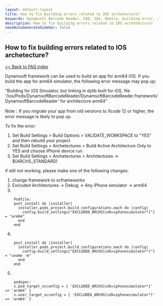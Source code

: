 ```yaml
---
layout: default-layout
title: How to fix building errors related to IOS archetecture?
keywords: Dynamsoft Barcode Reader, FAQ, IOS, Mobile, building error, archetecture, arm64
description: How to fix building errors related to IOS archetecture?
needAutoGenerateSidebar: false
---
```


## How to fix building errors related to IOS archetecture?

[<< Back to FAQ index](index.md)

Dynamsoft framework can be used to build an app for arm64 iOS. If you build the app for arm64 simulator, the following error message may pop up:

"Building for iOS Simulator, but linking in dylib built for iOS, file '/ios/Pods/DynamsoftBarcodeReader/DynamsoftBarcodeReader.framework/DynamsoftBarcodeReader' for architecture arm64"

Note：If you migrate your app from old versions to Xcode 12 or higher, the error message is likely to pop up.

To fix the error:

1. Set Build Settings > Build Options > VALIDATE_WORKSPACE to "YES" and then rebuild your project
2. Set Build Settings > Archetectures > Build Active Architecture Only to YES and choose iPhone device run
3. Set Build Settings > Archetectures > Architectures -> $(ARCHS_STANDARD)

if still not working, please make one of the following changes:

1. change framework to xcframeworks
2. Excluded Architectures -> Debug -> Any iPhone simulator -> arm64
3. 
```
    Podfile:
    post_install do |installer|
      installer.pods_project.build_configurations.each do |config|
        config.build_settings["EXCLUDED_ARCHS[sdk=iphonesimulator*]"] = "arm64"
      end
    end
```
4. 
```
    post_install do |installer|
      installer.pods_project.build_configurations.each do |config|
        config.build_settings["EXCLUDED_ARCHS[sdk=iphonesimulator*]"] = "uname -m"
      end
    end
```
5. 
```
    podspec:
    s.pod_target_xcconfig = { 'EXCLUDED_ARCHS[sdk=iphonesimulator*]' => 'arm64' }
    s.user_target_xcconfig = { 'EXCLUDED_ARCHS[sdk=iphonesimulator*]' => 'arm64' }
```
